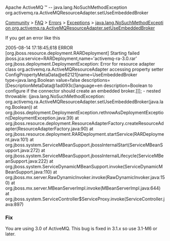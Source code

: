 Apache ActiveMQ ™ -- java.lang.NoSuchMethodException org.activemq.ra.ActiveMQResourceAdapter.setUseEmbeddedBroker 

[Community](community.md) > [FAQ](CommunityCommunity/Community/faq.md) > [Errors](Community/FAQCommunity/FAQ/Community/FAQ/errors.md) > [Exceptions](Community/FAQ/Errors/exceptions.md) > [java.lang.NoSuchMethodException org.activemq.ra.ActiveMQResourceAdapter.setUseEmbeddedBroker](Community/FAQ/Errors/ExceptionsCommunity/FAQ/Errors/Exceptions/Community/FAQ/Errors/Exceptions/javalangnosuchmethodexception-orgactivemqraactivemqresourceadaptersetuseembeddedbroker.md)


If you get an error like this

2005-08-14 17:18:45,618 ERROR \[org.jboss.resource.deployment.RARDeployment\] 
Starting failed jboss.jca:service=RARDeployment,name='activemq-ra-3.0.rar'
org.jboss.deployment.DeploymentException: Error for resource adapter class 
org.activemq.ra.ActiveMQResourceAdapter accessing property setter 
ConfigPropertyMetaData@e62121\[name=UseEmbeddedBroker type=java.lang.Boolean 
value=false descriptions=\[DescriptionMetaData@1ad093c\[language=en 
description=Boolean to configure if the connector should create an embedded 
broker.\]\]\]; - nested throwable: (java.lang.NoSuchMethodException: 
org.activemq.ra.ActiveMQResourceAdapter.setUseEmbeddedBroker(java.lang.Boolean))
        at 
org.jboss.deployment.DeploymentException.rethrowAsDeploymentException(DeploymentException.java:39)
        at 
org.jboss.resource.deployment.ResourceAdapterFactory.createResourceAdapter(ResourceAdapterFactory.java:90)
        at 
org.jboss.resource.deployment.RARDeployment.startService(RARDeployment.java:101)
        at 
org.jboss.system.ServiceMBeanSupport.jbossInternalStart(ServiceMBeanSupport.java:272)
        at 
org.jboss.system.ServiceMBeanSupport.jbossInternalLifecycle(ServiceMBeanSupport.java:222)
        at 
org.jboss.system.ServiceDynamicMBeanSupport.invoke(ServiceDynamicMBeanSupport.java:110)
        at 
org.jboss.mx.server.RawDynamicInvoker.invoke(RawDynamicInvoker.java:150)
        at 
org.jboss.mx.server.MBeanServerImpl.invoke(MBeanServerImpl.java:644)
        at 
org.jboss.system.ServiceController$ServiceProxy.invoke(ServiceController.java:897)

### Fix

You are using 3.0 of ActiveMQ. This bug is fixed in 3.1.x so use 3.1-M6 or later.

